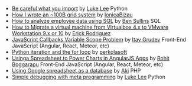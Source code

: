 - [Be careful what you import](http://tutorials.pluralsight.com/review/be-careful-what-you-import) by [Luke Lee](http://tutorials.pluralsight.com/user/durden) Python
- [How I wrote an ~100B grid system](http://tutorials.pluralsight.com/review/how-i-wrote-an-%7E100b-grid-system) by [IonicaBizau](http://tutorials.pluralsight.com/user/IonicaBizau) 
- [How to analyze employee data using SQL](http://tutorials.pluralsight.com/review/how-to-analyze-employee-data-using-sql) by [Ben Sullins](http://tutorials.pluralsight.com/user/bsullins) SQL
- [How to Migrate a virtual machine from Virtualbox 4.x to VMware Workstation 9.x or 10](http://tutorials.pluralsight.com/review/how-to-migrate-a-virtual-machine-from-virtualbox-4-x-to-vmware-workstation-9-x-or-10) by [Erick Rodriguez](http://tutorials.pluralsight.com/user/tbogard) 
- [JavaScript Callbacks Variable Scope Problem](http://tutorials.pluralsight.com/review/javascript-callbacks-variable-scope-problem) by [Itay Grudev](http://tutorials.pluralsight.com/user/itay-grudev) Front-End JavaScript (Angular, React, Meteor, etc)
- [Python iteration and the for loop](http://tutorials.pluralsight.com/review/python-iteration-and-the-for-loop) by [perkolasoft](http://tutorials.pluralsight.com/user/perkolasoft) 
- [Using ​a Spreadsheet​ ​to Power Charts in AngularJS Apps](http://tutorials.pluralsight.com/review/using-a-spreadsheet-to-power-charts-in-angularjs-apps) by [Rohit Boggarapu](http://tutorials.pluralsight.com/user/rohitb4) Front-End JavaScript (Angular, React, Meteor, etc)
- [Using Google spreadsheet as a database](http://tutorials.pluralsight.com/review/using-google-spreadsheet-as-a-database) by [Aki](http://tutorials.pluralsight.com/user/multiaki) PHP
- [Simple debugging with meta programming](/review/simple-debugging-with-meta-programming) by [Luke Lee](/user/durden) Python